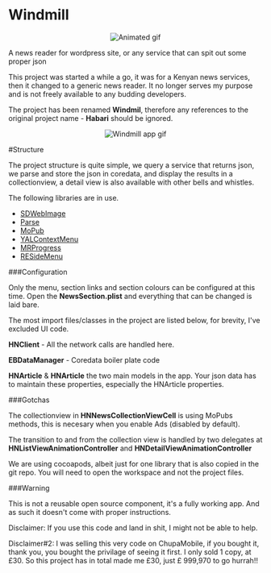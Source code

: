 # Windmill

<p align="center">
  <img src="http://i.imgur.com/msyKwo8.png" alt="Animated gif">
</p>

A news reader for wordpress site, or any service that can spit out some proper json

This project was started a while a go, it was for a Kenyan news services, then it changed to a generic news reader. It no longer serves my purpose and is not freely available to any budding developers.

The project has been renamed **Windmil**, therefore any references to the original project name - **Habari** should be ignored.


<p align="center">
  <img src="http://i.imgur.com/075PjH2.gifv" alt="Windmill app gif">
</p>

#Structure

The project structure is quite simple, we query a service that returns json, we parse and store the json in coredata, and display the results in a collectionview, a detail view is also available with other bells and whistles.

The following libraries are in use.

* [SDWebImage](https://github.com/rs/SDWebImage)
* [Parse](www.parse.com)
* [MoPub](https://github.com/mopub/mopub-ios-sdk)
* [YALContextMenu](https://github.com/Yalantis/Context-Menu.iOS)
* [MRProgress](https://github.com/mrackwitz/MRProgress)
* [RESideMenu](https://github.com/romaonthego/RESideMenu)

###Configuration

Only the menu, section links and section colours can be configured at this time. Open the **NewsSection.plist** and everything that can be changed is laid bare.

The most import files/classes in the project are listed below, for brevity, I've excluded UI code.

**HNClient** - All the network calls are handled here.

**EBDataManager** - Coredata boiler plate code

**HNArticle** & **HNArticle** the two main models in the app. Your json data has to maintain these properties, especially the HNArticle properties.
  

###Gotchas

The collectionview in **HNNewsCollectionViewCell** is using MoPubs methods, this is necesary when you enable Ads (disabled by default).

The transition to and from the collection view is handled by two delegates at **HNListViewAnimationController** and **HNDetailViewAnimationController**

We are using cocoapods, albeit just for one library that is also copied in the git repo. You will need to open the workspace and not the project files.

###Warning

This is not a reusable open source component, it's a fully working app. And as such it doesn't come with proper instructions.

Disclaimer: If you use this code and land in shit, I might not be able to help.

Disclaimer#2: I was selling this very code on ChupaMobile, if you bought it, thank you, you bought the privilage of seeing it first. I only sold 1 copy, at £30. So this project has in total made me £30, just £ 999,970 to go hurrah!!
